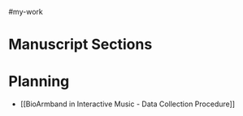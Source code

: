 #my-work 

# Manuscript Sections



# Planning

- [[BioArmband in Interactive Music - Data Collection Procedure]]